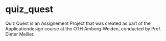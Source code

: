 # quiz_quest

Quiz Quest is an Assignement Project that was created as part of the Applicationdesign course at the OTH Amberg-Weiden, conducted by Prof. Dieter Meiller.